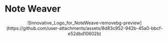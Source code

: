 # Note Weaver
<div align="center">
  ![Innovative_Logo_for_NoteWeave-removebg-preview](https://github.com/user-attachments/assets/8d83c952-942b-45a0-bbcf-e52dbd10602b)
</div>
